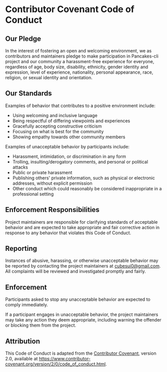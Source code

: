 # Contributor Covenant Code of Conduct

## Our Pledge

In the interest of fostering an open and welcoming environment, we as contributors and maintainers pledge to make participation in Pancakes-cli project and our community a harassment-free experience for everyone, regardless of age, body size, disability, ethnicity, gender identity and expression, level of experience, nationality, personal appearance, race, religion, or sexual identity and orientation.

## Our Standards

Examples of behavior that contributes to a positive environment include:

- Using welcoming and inclusive language
- Being respectful of differing viewpoints and experiences
- Gracefully accepting constructive criticism
- Focusing on what is best for the community
- Showing empathy towards other community members

Examples of unacceptable behavior by participants include:

- Harassment, intimidation, or discrimination in any form
- Trolling, insulting/derogatory comments, and personal or political attacks
- Public or private harassment
- Publishing others' private information, such as physical or electronic addresses, without explicit permission
- Other conduct which could reasonably be considered inappropriate in a professional setting

## Enforcement Responsibilities

Project maintainers are responsible for clarifying standards of acceptable behavior and are expected to take appropriate and fair corrective action in response to any behavior that violates this Code of Conduct.

## Reporting

Instances of abusive, harassing, or otherwise unacceptable behavior may be reported by contacting the project maintainers at cubesui0@gmail.com. All complaints will be reviewed and investigated promptly and fairly.

## Enforcement

Participants asked to stop any unacceptable behavior are expected to comply immediately.

If a participant engages in unacceptable behavior, the project maintainers may take any action they deem appropriate, including warning the offender or blocking them from the project.

## Attribution

This Code of Conduct is adapted from the [Contributor Covenant](https://www.contributor-covenant.org/version/2/0/code_of_conduct/), version 2.0, available at https://www.contributor-covenant.org/version/2/0/code_of_conduct.html.
